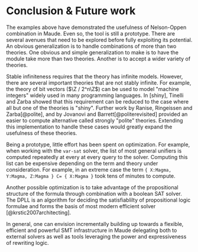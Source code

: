 Conclusion & Future work
========================

The examples above have demonstrated the usefulness of Nelson-Oppen combination in Maude. Even so,
the tool is still a prototype. There are several avenues that need to be explored before fully
exploiting its potential. An obvious generalization is to handle combinations of more than two
theories. One obvious and simple generalization to make is to have the module take more than two
theories. Another is to accept a wider variety of theories. 

Stable infiniteness requires that the theory has infinite models. However, there are several
important theories that are not stably infinite. For example, the theory of bit vectors
($\Z / 2^n\Z$) can be used to model "machine integers" widely used in many programming languages. In
[shiny], Tinelli and Zarba showed that this requirement can be reduced to the case where all but one
of the theories is "shiny". Further work by Ranise, Ringeissen and Zarba[@polite], and by Jovanovi
and Barrett[@politerevisited] provided an easier to compute alternative called strongly "polite"
theories. Extending this implementation to handle these cases would greatly expand the usefulness of
these theories.

Being a prototype, little effort has been spent on optimization. For example, when working with the
`var-sat` solver, the list of most general unifiers is computed repeatedly at every at every query
to the solver. Computing this list can be expensive depending on the term and theory under
consideration. For example, in an extreme case the term
`{ X:Magma, Y:Magma, Z:Magma } C= { X:Magma }` took tens of minutes to compute.

Another possible optimization is to take advantage of the propositional structure of the formula
through combination with a boolean SAT solver. The DPLL is an algorithm for deciding the
satisfiablilty of propositional logic formulae and forms the basis of most modern efficient solver
[@krstic2007architecting].

In general, one can envision incrementally building up towards a flexible, efficient and powerful
SMT infrastructure in Maude delegating both to external solvers as well as tools leveraging the
power and expressiveness of rewriting logic.
